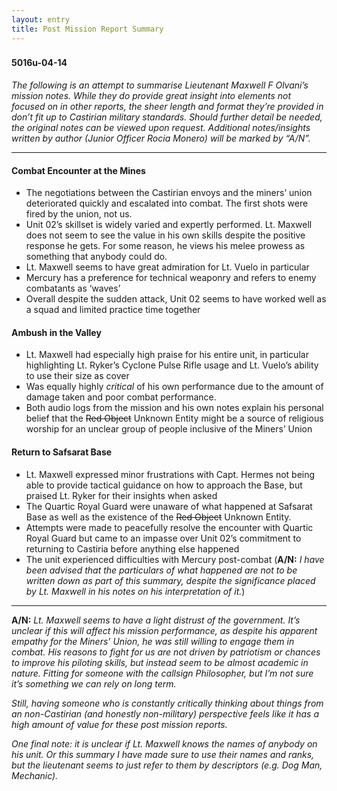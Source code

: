 ```yaml
---
layout: entry
title: Post Mission Report Summary
---
```


<div class="header-row">
    <h3></h3>
    <h4>5016<span class="small-text">u</span>-04-14</h4>
</div>


_The following is an attempt to summarise Lieutenant Maxwell F Olvani’s mission notes. While they do provide great insight into elements not focused on in other reports, the sheer length and format they’re provided in don’t fit up to Castirian military standards. Should further detail be needed, the original notes can be viewed upon request. Additional notes/insights written by author (Junior Officer Rocia Monero) will be marked by “A/N”._

<hr>

#### Combat Encounter at the Mines 
- The negotiations between the Castirian envoys and the miners’ union deteriorated quickly and escalated into combat. The first shots were fired by the union, not us.
- Unit 02’s skillset is widely varied and expertly performed. Lt. Maxwell does not seem to see the value in his own skills despite the positive response he gets. For some reason, he views his melee prowess as something that anybody could do.
- Lt. Maxwell seems to have great admiration for Lt. Vuelo in particular
- Mercury has a preference for technical weaponry and refers to enemy combatants as ‘waves’ 
- Overall despite the sudden attack, Unit 02 seems to have worked well as a squad and limited practice time together 


#### Ambush in the Valley 
- Lt. Maxwell had especially high praise for his entire unit, in particular highlighting Lt. Ryker’s Cyclone Pulse Rifle usage and Lt. Vuelo’s ability to use their size as cover
- Was equally highly _critical_ of his own performance due to the amount of damage taken and poor combat performance.
- Both audio logs from the mission and his own notes explain his personal belief that the ~~Red Object~~ Unknown Entity might be a source of religious worship for an unclear group of people inclusive of the Miners’ Union


#### Return to Safsarat Base
- Lt. Maxwell expressed minor frustrations with Capt. Hermes not being able to provide tactical guidance on how to approach the Base, but praised Lt. Ryker for their insights when asked
- The Quartic Royal Guard were unaware of what happened at Safsarat Base as well as the existence of the ~~Red Object~~  Unknown Entity. 
- Attempts were made to peacefully resolve the encounter with Quartic Royal Guard but came to an impasse over Unit 02’s commitment to returning to Castiria before anything else happened
- The unit experienced difficulties with Mercury post-combat (**A/N:** _I have been advised that the particulars of what happened are not to be written down as part of this summary, despite the significance placed by Lt. Maxwell in his notes on his interpretation of it._)

<hr>

**A/N:** _Lt. Maxwell seems to have a light distrust of the government. It’s unclear if this will affect his mission performance, as despite his apparent empathy for the Miners’ Union, he was still willing to engage them in combat. His reasons to fight for us are not driven by patriotism or chances to improve his piloting skills, but instead seem to be almost academic in nature. Fitting for someone with the callsign Philosopher, but I’m not sure it’s something we can rely on long term._

_Still, having someone who is constantly critically thinking about things from an non-Castirian (and honestly non-military) perspective feels like it has a high amount of value for these post mission reports._

_One final note: it is unclear if Lt. Maxwell knows the names of anybody on his unit. Or this summary I have made sure to use their names and ranks, but the lieutenant seems to just refer to them by descriptors (e.g. Dog Man, Mechanic)._